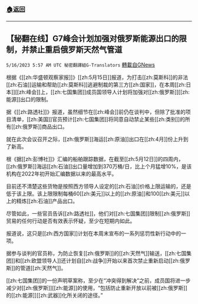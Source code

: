 ###  [:house:返回](README.md)
---


## 【秘翻在线】G7峰会计划加强对俄罗斯能源出口的限制，并禁止重启俄罗斯天然气管道
`5/16/2023 5:57 AM UTC 秘密翻譯組G-Translators` [轉載自GNews](https://gnews.org/articles/1303931)

根据《[[zh:华盛顿观察家报]]》[[zh:5月15日]]报道，为打击[[zh:莫斯科]]的非法[[zh:石油]]运输和帮助[[zh:莫斯科]]逃避制裁的第三方[[zh:国家]]，在本周[[zh:日本]][[zh:峰会]]上，[[zh:七国集团]]成员国领导人计划将加强对[[zh:俄罗斯]][[zh:能源]]出口的限制。

据《[[zh:路透社]]》报道，虽然细节在[[zh:峰会]]前仍在谈判中，但除了批准的项目清单，[[zh:美国]]官员预计[[zh:七国集团]]将同意自动禁止某些[[zh:类别]]的所有[[zh:俄罗斯]]商品出口。

就在此次会议召开之际，[[zh:俄罗斯]]海运[[zh:原油]]出口在[[zh:4月]]份上升到了新高。

根《据[[zh:彭博社]]》汇编的船舶跟踪数据，在截至[[zh:5月12日]]的四周内，[[zh:俄罗斯]]海运[[zh:石油]]出口量增加到370万桶/日，比上个月猛增10%，是该机构在2022年初开始汇编数据以来的最高水平。

目前还不清楚这些货物是按照西方领导人设定的[[zh:石油]]价格上限运输的，还是低于该上限。该上限限制每桶60[[zh:美元]]以上的[[zh:原油]]和100[[zh:美元]]以上的精炼[[zh:石油]]产品出口。

尽管如此，一些官员告诉[[zh:路透社]]，他们对[[zh:七国集团]]限制[[zh:俄罗斯]]贸易的任何行动是否有效表示怀疑，至少在短期内如此。

报道说，这只是[[zh:西方国家]]计划在本周末宣布的一系列惩罚性新行动中的一项。

据参与谈判的官员称，为防止恢复[[zh:俄罗斯]]的[[zh:天然气]]输送，[[zh:七国集团]]和[[zh:欧盟领导人]]还计划自[[zh:战争]]开始以来首次禁止重新启动[[zh:俄罗斯]]的管道[[zh:天然气]]。

[[zh:七国集团]]的一份声明草案称，至少在“冲突得到解决”之前，成员国将进一步减少对[[zh:俄罗斯]][[zh:能源]]的使用，“包括防止重新开放以前被[[zh:俄罗斯]]的[[zh:能源]][[zh:武器]]化所关闭的途径。”
